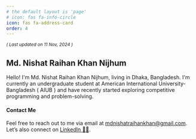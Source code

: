 ```yaml
---
# the default layout is 'page'
# icon: fas fa-info-circle
icon: fas fa-address-card
order: 4
---
```


<sub>_( Last updated on 11 Nov, 2024 )_</sub>

## Md. Nishat Raihan Khan Nijhum

Hello! I'm Md. Nishat Raihan Khan Nijhum, living in Dhaka, Bangladesh. I'm currently an undergraduate student at American International University-Bangladesh ( AIUB ) and have recently started exploring competitive programming and problem-solving.

<!-- #### My Achievements :
- Newbie @ Codeforces ( max rating 897 )
- 1* @ Codechef ( max rating 1240 ) -->

#### Contact Me

Feel free to reach out to me via email at [mdnishatraihankhan@gmail.com](mailto:mdnishatraihankhan@gmail.com).\
Let’s also connect on [LinkedIn 🙋‍♂️](https://www.linkedin.com/in/mdnrkn/).